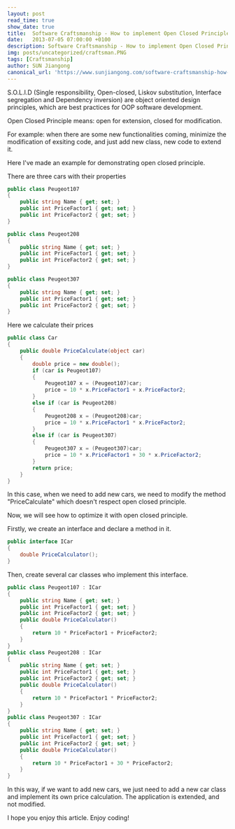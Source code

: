 ```yaml
---
layout: post
read_time: true
show_date: true
title:  Software Craftsmanship - How to implement Open Closed Principle
date:   2013-07-05 07:00:00 +0100
description: Software Craftsmanship - How to implement Open Closed Principle
img: posts/uncategorized/craftsman.PNG
tags: [Craftsmanship]
author: SUN Jiangong
canonical_url: 'https://www.sunjiangong.com/software-craftsmanship-how-to-implement-open-closed-principle.html'
---
```



S.O.L.I.D (Single responsibility, Open-closed, Liskov substitution, Interface segregation and Dependency inversion) are object oriented design principles, which are best practices for OOP software development.


Open Closed Principle means: open for extension, closed for modification.

For example: when there are some new functionalities coming, minimize the modification of exsiting code, and just add new class, new code to extend it.

<!--more-->

Here I've made an example for demonstrating open closed principle.


There are three cars with their properties

```csharp
public class Peugeot107
{
    public string Name { get; set; }
    public int PriceFactor1 { get; set; }
    public int PriceFactor2 { get; set; }
}

public class Peugeot208
{
    public string Name { get; set; }
    public int PriceFactor1 { get; set; }
    public int PriceFactor2 { get; set; }
}

public class Peugeot307
{
    public string Name { get; set; }
    public int PriceFactor1 { get; set; }
    public int PriceFactor2 { get; set; }
}
```

Here we calculate their prices

```csharp
public class Car
{
    public double PriceCalculate(object car)
    {
        double price = new double();
        if (car is Peugeot107)
        {
            Peugeot107 x = (Peugeot107)car;
            price = 10 * x.PriceFactor1 + x.PriceFactor2;
        }
        else if (car is Peugeot208)
        {
            Peugeot208 x = (Peugeot208)car;
            price = 10 * x.PriceFactor1 * x.PriceFactor2;
        }
        else if (car is Peugeot307)
        {
            Peugeot307 x = (Peugeot307)car;
            price = 10 * x.PriceFactor1 + 30 * x.PriceFactor2;
        }
        return price;
    }
}
```

In this case, when we need to add new cars, we need to modify the method "PriceCalculate" which doesn't respect open closed principle.

Now, we will see how to optimize it with open closed principle.

Firstly, we create an interface and declare a method in it.

```csharp
public interface ICar
{
    double PriceCalculator();
}
```

Then, create several car classes who implement this interface.

```csharp
public class Peugeot107 : ICar
{
    public string Name { get; set; }
    public int PriceFactor1 { get; set; }
    public int PriceFactor2 { get; set; }
    public double PriceCalculator()
    {
        return 10 * PriceFactor1 + PriceFactor2;
    }
}
public class Peugeot208 : ICar
{
    public string Name { get; set; }
    public int PriceFactor1 { get; set; }
    public int PriceFactor2 { get; set; }
    public double PriceCalculator()
    {
        return 10 * PriceFactor1 * PriceFactor2;
    }
}
public class Peugeot307 : ICar
{
    public string Name { get; set; }
    public int PriceFactor1 { get; set; }
    public int PriceFactor2 { get; set; }
    public double PriceCalculator()
    {
        return 10 * PriceFactor1 + 30 * PriceFactor2;
    }
}
```


In this way, if we want to add new cars, we just need to add a new car class and implement its own price calculation. The application is extended, and not modified.

I hope you enjoy this article. Enjoy coding!